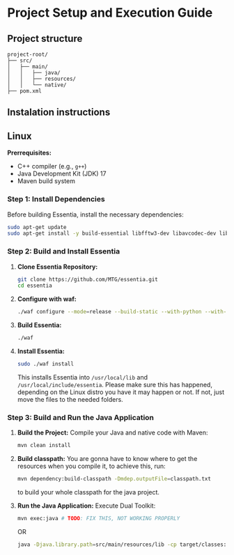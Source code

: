 # Project Setup and Execution Guide

## Project structure

   ```
   project-root/
   ├── src/
   │   ├── main/
   │   │   ├── java/
   │   │   ├── resources/
   │   │   └── native/
   ├── pom.xml
   ```

## Instalation instructions
## Linux

**Prerrequisites:**
- C++ compiler (e.g., `g++`)
- Java Development Kit (JDK) 17
- Maven build system

### Step 1: Install Dependencies

Before building Essentia, install the necessary dependencies:

```bash
sudo apt-get update
sudo apt-get install -y build-essential libfftw3-dev libavcodec-dev libavformat-dev libavutil-dev libyaml-dev libtag1-dev
```

### Step 2: Build and Install Essentia

1. **Clone Essentia Repository:**

   ```bash
   git clone https://github.com/MTG/essentia.git
   cd essentia
   ```

2. **Configure with waf:**

   ```bash
   ./waf configure --mode=release --build-static --with-python --with-cpptests --with-examples --with-vamp
   ```

3. **Build Essentia:**

   ```bash
   ./waf
   ```

4. **Install Essentia:**

   ```bash
   sudo ./waf install
   ```

   This installs Essentia into `/usr/local/lib` and `/usr/local/include/essentia`. Please make sure this has happened, depending on the Linux distro you have it may happen or not. If not, just move the files to the needed folders.

### Step 3: Build and Run the Java Application

1. **Build the Project:**
   Compile your Java and native code with Maven:

   ```bash
   mvn clean install
   ```
   
2. **Build classpath:**
   You are gonna have to know where to get the resources when you compile it, to achieve this, run:
   ```bash
   mvn dependency:build-classpath -Dmdep.outputFile=classpath.txt
   ```
   to build your whole classpath for the java project.

3. **Run the Java Application:**
   Execute Dual Toolkit:
   ```bash
   mvn exec:java # TODO: FIX THIS, NOT WORKING PROPERLY
   ```
   OR
   ```bash
   java -Djava.library.path=src/main/resources/lib -cp target/classes:$(cat classpath.txt) -verbose:class com.caveman.dual.DualApplication
   ```
   
